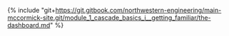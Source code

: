 {% include "git+https://git.gitbook.com/northwestern-engineering/main-mccormick-site.git/module_1_cascade_basics_i__getting_familiar/the-dashboard.md" %}


